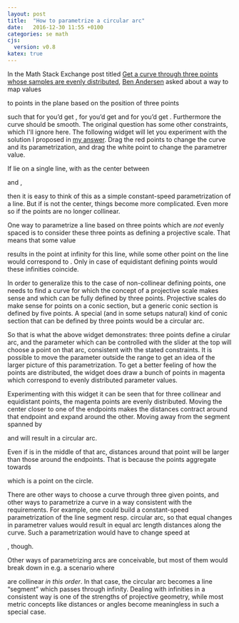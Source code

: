 ```yaml
---
layout: post
title:  "How to parametrize a circular arc"
date:   2016-12-30 11:55 +0100
categories: se math
cjs:
  version: v0.8
katex: true
---
```


In the Math Stack Exchange post titled
[Get a curve through three points whose samples are evenly distributed][1],
[Ben Andersen][2] asked about a way to map values
<script type="text/x-tex">\mu\in[0,1]</script>
to points in the plane based on the position of three points
<script type="text/x-tex">P_0,P_1,P_2</script>
such that for <script type="text/x-tex">\mu=0</script>
you’d get <script type="text/x-tex">P_0</script>,
for <script type="text/x-tex">\mu=1</script>
you’d get <script type="text/x-tex">P_2</script> and
for <script type="text/x-tex">\mu=\frac12</script>
you’d get <script type="text/x-tex">P_1</script>.
Furthermore the curve should be smooth.
The original question has some other constraints,
which I'll ignore here.
The following widget will let you experiment with the solution
I proposed in [my answer][3].
Drag the red points to change the curve and its parametrization,
and drag the white point to change the parametrer value.

[1]: http://math.stackexchange.com/q/2068163/35416 "Math SE question"
[2]: http://math.stackexchange.com/users/401128/ben-andersen "Math SE user"
[3]: http://math.stackexchange.com/a/2068497/35416 "my Math SE answer"

<div id="CSCanvas"></div>
<script id="csinit" type="text/x-cindyscript">
Q(mu):=[
    (x0^2*x1 + y0^2*x1 - 2*x0*x1^2 - 2*x0*y1^2 - 2*x0^2*x2 - 2*y0^2*x2 + 6*x0*x1*x2 - 2*x1^2*x2 + 4*y0*y1*x2 - 2*y1^2*x2 - 2*x0*x2^2 + x1*x2^2 - 2*y0*x1*y2 + 4*x0*y1*y2 - 2*x0*y2^2 + x1*y2^2)*mu^2 + (-x0^2*x1 - y0^2*x1 + 3*x0*x1^2 + 3*x0*y1^2 + x0^2*x2 + y0^2*x2 - 6*x0*x1*x2 + x1^2*x2 - 2*y0*y1*x2 + y1^2*x2 + 3*x0*x2^2 - x1*x2^2 + 2*y0*x1*y2 - 6*x0*y1*y2 + 3*x0*y2^2 - x1*y2^2)*mu - x0*x1^2 - x0*y1^2 + 2*x0*x1*x2 - x0*x2^2 + 2*x0*y1*y2 - x0*y2^2,
    (-2*y0*x1^2 + x0^2*y1 + y0^2*y1 - 2*y0*y1^2 + 4*y0*x1*x2 - 2*x0*y1*x2 - 2*y0*x2^2 + y1*x2^2 - 2*x0^2*y2 - 2*y0^2*y2 + 4*x0*x1*y2 - 2*x1^2*y2 + 6*y0*y1*y2 - 2*y1^2*y2 - 2*y0*y2^2 + y1*y2^2)*mu^2 + (3*y0*x1^2 - x0^2*y1 - y0^2*y1 + 3*y0*y1^2 - 6*y0*x1*x2 + 2*x0*y1*x2 + 3*y0*x2^2 - y1*x2^2 + x0^2*y2 + y0^2*y2 - 2*x0*x1*y2 + x1^2*y2 - 6*y0*y1*y2 + y1^2*y2 + 3*y0*y2^2 - y1*y2^2)*mu - y0*x1^2 - y0*y1^2 + 2*y0*x1*x2 - y0*x2^2 + 2*y0*y1*y2 - y0*y2^2,
    (-x0^2 - y0^2 + 4*x0*x1 - 4*x1^2 + 4*y0*y1 - 4*y1^2 - 2*x0*x2 + 4*x1*x2 - x2^2 - 2*y0*y2 + 4*y1*y2 - y2^2)*mu^2 + (-2*x0*x1 + 4*x1^2 - 2*y0*y1 + 4*y1^2 + 2*x0*x2 - 6*x1*x2 + 2*x2^2 + 2*y0*y2 - 6*y1*y2 + 2*y2^2)*mu - x1^2 - y1^2 + 2*x1*x2 - x2^2 + 2*y1*y2 - y2^2
];
</script>
<script id="csdraw" type="text/x-cindyscript">
mu = (C.x-A.x)/(B.x-A.x);
C.printlabel="$\mu="+mu+"$";
x0 = P0.x; y0 = P0.y;
x1 = P1.x; y1 = P1.y;
x2 = P2.x; y2 = P2.y;
Qinf = [
    x0^2*x1 + y0^2*x1 - 2*x0*x1^2 - 2*x0*y1^2 - 2*x0^2*x2 - 2*y0^2*x2 + 6*x0*x1*x2 - 2*x1^2*x2 + 4*y0*y1*x2 - 2*y1^2*x2 - 2*x0*x2^2 + x1*x2^2 - 2*y0*x1*y2 + 4*x0*y1*y2 - 2*x0*y2^2 + x1*y2^2,
    -2*y0*x1^2 + x0^2*y1 + y0^2*y1 - 2*y0*y1^2 + 4*y0*x1*x2 - 2*x0*y1*x2 - 2*y0*x2^2 + y1*x2^2 - 2*x0^2*y2 - 2*y0^2*y2 + 4*x0*x1*y2 - 2*x1^2*y2 + 6*y0*y1*y2 - 2*y1^2*y2 - 2*y0*y2^2 + y1*y2^2,
    -x0^2 - y0^2 + 4*x0*x1 - 4*x1^2 + 4*y0*y1 - 4*y1^2 - 2*x0*x2 + 4*x1*x2 - x2^2 - 2*y0*y2 + 4*y1*y2 - y2^2
];
layer(1);
drawall(apply(0..10,Q(#/10)), color->[1,0,1]);
drawall(apply(0..10,A.xy+(#/10)*(B.xy-A.xy)), color->[1,0,1]);
Qmu = Q(mu);
layer(3);
draw(Qmu, color->[1,1,0], size->5);
drawtext(Qmu, "$Q_\mu$", offset->[5,5]);
if (Qinf*Qinf > 10^(-14),
  draw(Qinf, color->[0,1,1], size->5);
  drawtext(Qinf, "$Q_\infty", offset->[5,5]);
);
</script>
<script type="text/javascript">
var cdy = CindyJS({
  scripts: "cs*",
  defaultAppearance: {
    dimDependent: 0.7,
    fontFamily: "sans-serif",
    lineSize: 1,
    pointSize: 5.0,
    textsize: 12.0
  },
  angleUnit: "°",
  geometry: [
    {name: "P0", type: "Free", pos: [4.0, -3.0, -1.0], color: [1.0, 0.0, 0.0], labeled: true, printname: "$P_0$"},
    {name: "P1", type: "Free", pos: [4.0, 2.0, 2.0], color: [1.0, 0.0, 0.0], labeled: true, printname: "$P_1$"},
    {name: "P2", type: "Free", pos: [4.0, -0.5, 0.5], color: [1.0, 0.0, 0.0], labeled: true, printname: "$P_2$"},
    {name: "C0", type: "ArcBy3", color: [0.0, 0.0, 1.0], args: ["P0", "P1", "P2"], printname: "$C_{0}$"},
    {name: "A", type: "Free", pos: [0.0, -4.0, -0.5], color: [1.0, 0.0, 0.0], visible: false, labeled: true},
    {name: "B", type: "Free", pos: [4.0, 3.2, 0.4], color: [1.0, 0.0, 0.0], visible: false, labeled: true},
    {name: "a", type: "Join", color: [0.0, 0.0, 0.0], args: ["A", "B"], clip: "inci"},
    {name: "C", type: "PointOnLine", pos: [-3.25, -4.0, -0.5], color: [1.0, 1.0, 1.0], args: ["a"], labeled: true, printname: "$\\mu=0.65$"},
    {name: "b", type: "Segment", color: [0.0, 0.0, 0.0], args: ["A", "B"], size: 3}
  ],
  ports: [{
    id: "CSCanvas",
    width: 680,
    height: 335,
    transform: [{visibleRect: [-9.06, 9.34, 18.14, -4.06]}],
    grid: 1.0,
    snap: true,
    nobackground: "rgb(168,176,192)"
  }],
  csconsole: false,
  use: ["katex"],
  cinderella: {build: 1897, version: [2, 9, 1897]}
});
</script>

If <script type="text/x-tex">P_0,P_1,P_2</script> lie on a single line,
with <script type="text/x-tex">P_1</script> as the center between
<script type="text/x-tex">P_0</script> and
<script type="text/x-tex">P_2</script>,
then it is easy to think of this as a simple constant-speed
parametrization of a line.
But if <script type="text/x-tex">P_1</script> is not the center,
things become more complicated.
Even more so if the points are no longer collinear.

One way to parametrize a line based on three points which are *not*
evenly spaced is to consider these three points as defining a projective scale.
That means that some value
<script type="text/x-tex">\mu\in\mathbb R</script>
results in the point at infinity for this line, while
some other point <script type="text/x-tex">Q_\infty</script> on the line
would correspond to <script type="text/x-tex">\mu=\infty</script>.
Only in case of equidistant defining points would these infinities coincide.

In order to generalize this to the case of non-collinear defining points,
one needs to find a curve for which the concept of a projective scale
makes sense and which can be fully defined by three points.
Projective scales do make sense for points on a conic section,
but a generic conic section is defined by five points.
A special (and in some setups natural) kind of conic section
that can be defined by three points would be a circular arc.

So that is what the above widget demonstrates:
three points define a cirular arc,
and the parameter <script type="text/x-tex">\mu</script>
which can be controlled with the slider at the top
will choose a point on that arc, consistent with the stated constraints.
It is possible to move the parameter outside the 
range <script type="text/x-tex">[0,1]</script> to get an idea of
the larger picture of this parametrization.
To get a better feeling of how the points are distributed,
the widget does draw a bunch of points in magenta which correspond to
evenly distributed parameter values.

Experimenting with this widget it can be seen that for three collinear
and equidistant points, the magenta points are evenly distributed.
Moving the center closer to one of the endpoints makes the distances
contract around that endpoint and expand around the other.
Moving <script type="text/x-tex">P_1</script> away from the segment spanned by
<script type="text/x-tex">P_0</script> and
<script type="text/x-tex">P_2</script> will result in a circular arc.
Even if <script type="text/x-tex">P_1</script> is in the middle of that arc,
distances around that point will be larger than those around the endpoints.
That is because the points aggregate towards
<script type="text/x-tex">Q_\infty</script> which is a point on the circle.

There are other ways to choose a curve through three given points,
and other ways to parametrize a curve in a way consistent with the requirements.
For example, one could build a constant-speed parametrization
of the line segment resp. circular arc,
so that equal changes in parametrer values would result in equal
arc length distances along the curve.
Such a parametrization would have to change speed at
<script type="text/x-tex">P_1</script>, though.
Other ways of parametrizing arcs are conceivable,
but most of them would break down in e.g. a scenario where
<script type="text/x-tex">P_0,P_2,P_1</script>
are collinear *in this order*.
In that case, the circular arc becomes a line “segment”
which passes through infinity.
Dealing with infinities in a consistent way is one of the strengths
of projective geometry, while most metric concepts like distances or angles
become meaningless in such a special case.

